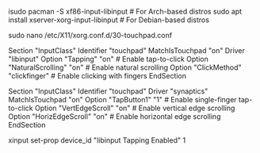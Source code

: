 isudo pacman -S xf86-input-libinput    # For Arch-based distros
sudo apt install xserver-xorg-input-libinput # For Debian-based distros

sudo nano /etc/X11/xorg.conf.d/30-touchpad.conf

Section "InputClass"
    Identifier "touchpad"
    MatchIsTouchpad "on"
    Driver "libinput"
    Option "Tapping" "on"         # Enable tap-to-click
    Option "NaturalScrolling" "on" # Enable natural scrolling
    Option "ClickMethod" "clickfinger" # Enable clicking with fingers
EndSection

Section "InputClass"
    Identifier "touchpad"
    Driver "synaptics"
    MatchIsTouchpad "on"
    Option "TapButton1" "1"       # Enable single-finger tap-to-click
    Option "VertEdgeScroll" "on"  # Enable vertical edge scrolling
    Option "HorizEdgeScroll" "on" # Enable horizontal edge scrolling
EndSection


xinput set-prop device_id "libinput Tapping Enabled" 1

